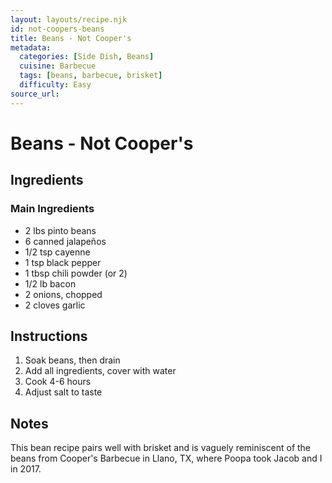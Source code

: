 ```yaml
---
layout: layouts/recipe.njk
id: not-coopers-beans
title: Beans - Not Cooper's
metadata:
  categories: [Side Dish, Beans]
  cuisine: Barbecue
  tags: [beans, barbecue, brisket]
  difficulty: Easy
source_url: 
---
```


# Beans - Not Cooper's

## Ingredients

### Main Ingredients
- 2 lbs pinto beans
- 6 canned jalapeños
- 1/2 tsp cayenne
- 1 tsp black pepper
- 1 tbsp chili powder (or 2)
- 1/2 lb bacon
- 2 onions, chopped
- 2 cloves garlic

## Instructions

1. Soak beans, then drain
2. Add all ingredients, cover with water
3. Cook 4-6 hours
4. Adjust salt to taste

## Notes
This bean recipe pairs well with brisket and is vaguely reminiscent of the beans from Cooper's Barbecue in Llano, TX, where Poopa took Jacob and I in 2017.